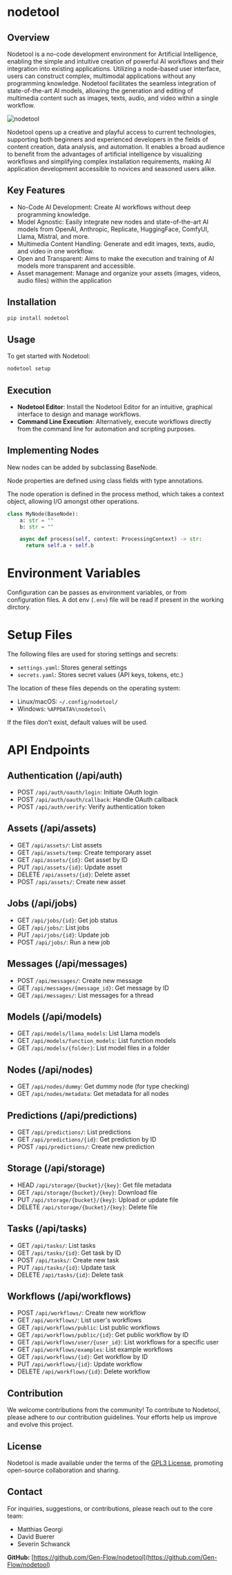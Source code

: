# nodetool

## Overview
Nodetool is a no-code development environment for Artificial Intelligence, enabling the simple and intuitive creation of powerful AI workflows and their integration into existing applications. Utilizing a node-based user interface, users can construct complex, multimodal applications without any programming knowledge. Nodetool facilitates the seamless integration of state-of-the-art AI models, allowing the generation and editing of multimedia content such as images, texts, audio, and video within a single workflow. 

![nodetool](nodetool.png)

Nodetool opens up a creative and playful access to current technologies, supporting both beginners and experienced developers in the fields of content creation, data analysis, and automation. It enables a broad audience to benefit from the advantages of artificial intelligence by visualizing workflows and simplifying complex installation requirements, making AI application development accessible to novices and seasoned users alike.


## Key Features
* No-Code AI Development: Create AI workflows without deep programming knowledge.
* Model Agnostic: Easily integrate new nodes and state-of-the-art AI models from OpenAI, Anthropic, Replicate, HuggingFace, ComfyUI, Llama, Mistral, and more.
* Multimedia Content Handling: Generate and edit images, texts, audio, and video in one workflow.
* Open and Transparent: Aims to make the execution and training of AI models more transparent and accessible.
* Asset management: Manage and organize your assets (images, videos, audio files) within the application


## Installation

```bash
pip install nodetool
```

## Usage

To get started with Nodetool:

```bash
nodetool setup
```

## Execution

- **Nodetool Editor**: Install the Nodetool Editor for an intuitive, graphical interface to design and manage workflows.
- **Command Line Execution**: Alternatively, execute workflows directly from the command line for automation and scripting purposes.

## Implementing Nodes

New nodes can be added by subclassing BaseNode.

Node properties are defined using class fields with type annotations.

The node operation is defined in the process method, which takes a context
object, allowing I/O amongst other operations.

```python
class MyNode(BaseNode):
    a: str = ""
    b: str = ""

    async def process(self, context: ProcessingContext) -> str:
      return self.a + self.b
```

# Environment Variables

Configuration can be passes as environment variables, or from configuration
files. A dot env (`.env`) file will be read if present in the working dirctory.

# Setup Files

The following files are used for storing settings and secrets:

- `settings.yaml`: Stores general settings
- `secrets.yaml`: Stores secret values (API keys, tokens, etc.)

The location of these files depends on the operating system:

- Linux/macOS: `~/.config/nodetool/`
- Windows: `%APPDATA%\nodetool\`

If the files don't exist, default values will be used.

# API Endpoints


## Authentication (/api/auth)

- POST `/api/auth/oauth/login`: Initiate OAuth login
- POST `/api/auth/oauth/callback`: Handle OAuth callback
- POST `/api/auth/verify`: Verify authentication token

## Assets (/api/assets)

- GET `/api/assets/`: List assets
- GET `/api/assets/temp`: Create temporary asset
- GET `/api/assets/{id}`: Get asset by ID
- PUT `/api/assets/{id}`: Update asset
- DELETE `/api/assets/{id}`: Delete asset
- POST `/api/assets/`: Create new asset

## Jobs (/api/jobs)

- GET `/api/jobs/{id}`: Get job status
- GET `/api/jobs/`: List jobs
- PUT `/api/jobs/{id}`: Update job
- POST `/api/jobs/`: Run a new job

## Messages (/api/messages)

- POST `/api/messages/`: Create new message
- GET `/api/messages/{message_id}`: Get message by ID
- GET `/api/messages/`: List messages for a thread

## Models (/api/models)

- GET `/api/models/llama_models`: List Llama models
- GET `/api/models/function_models`: List function models
- GET `/api/models/{folder}`: List model files in a folder

## Nodes (/api/nodes)

- GET `/api/nodes/dummy`: Get dummy node (for type checking)
- GET `/api/nodes/metadata`: Get metadata for all nodes

## Predictions (/api/predictions)

- GET `/api/predictions/`: List predictions
- GET `/api/predictions/{id}`: Get prediction by ID
- POST `/api/predictions/`: Create new prediction

## Storage (/api/storage)

- HEAD `/api/storage/{bucket}/{key}`: Get file metadata
- GET `/api/storage/{bucket}/{key}`: Download file
- PUT `/api/storage/{bucket}/{key}`: Upload or update file
- DELETE `/api/storage/{bucket}/{key}`: Delete file

## Tasks (/api/tasks)

- GET `/api/tasks/`: List tasks
- GET `/api/tasks/{id}`: Get task by ID
- POST `/api/tasks/`: Create new task
- PUT `/api/tasks/{id}`: Update task
- DELETE `/api/tasks/{id}`: Delete task

## Workflows (/api/workflows)

- POST `/api/workflows/`: Create new workflow
- GET `/api/workflows/`: List user's workflows
- GET `/api/workflows/public`: List public workflows
- GET `/api/workflows/public/{id}`: Get public workflow by ID
- GET `/api/workflows/user/{user_id}`: List workflows for a specific user
- GET `/api/workflows/examples`: List example workflows
- GET `/api/workflows/{id}`: Get workflow by ID
- PUT `/api/workflows/{id}`: Update workflow
- DELETE `/api/workflows/{id}`: Delete workflow


## Contribution

We welcome contributions from the community! To contribute to Nodetool, please adhere to our contribution guidelines. Your efforts help us improve and evolve this project.

## License

Nodetool is made available under the terms of the [GPL3 License](LICENSE.txt), promoting open-source collaboration and sharing.

## Contact

For inquiries, suggestions, or contributions, please reach out to the core team:

- Matthias Georgi
- David Buerer
- Severin Schwanck

**GitHub:** [https://github.com/Gen-Flow/nodetool](https://github.com/Gen-Flow/nodetool)
